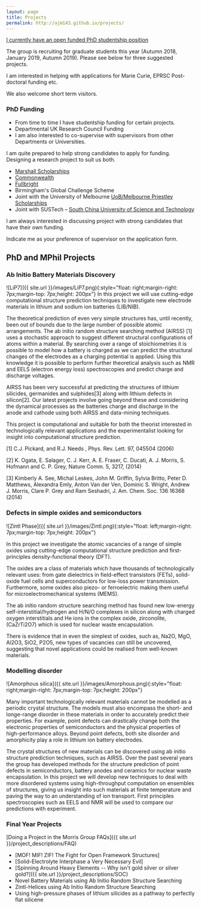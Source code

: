 ```yaml
---
layout: page
title: Projects
permalink: http://ajm143.github.io/projects/
---
```


[I currently have an open funded PhD studentship position](https://wiki.cam.ac.uk/ajmorris/PhD_Position_Autumn_2017)

The group is recruiting for graduate students this year (Autumn 2018, January 2019, Autumn 2019). Please see below for three suggested projects.

I am interested in helping with applications for Marie Curie, EPRSC Post-doctoral funding etc.

We also welcome short term visitors.

### PhD Funding
* From time to time I have studentship funding for certain projects.
* Departmental UK Research Council Funding
* I am also interested to co-supervise with supervisors from other Departments or Universities.

I am quite prepared to help strong candidates to apply for funding. Designing a research project to suit us both.
* [Marshall Scholarships](http://www.marshallscholarship.org)
* [Commonwealth](http://cscuk.dfid.gov.uk/apply/scholarships-developed-cw/)
* [Fullbright](http://www.fulbright.org.uk/going-to-the-uk/postgraduate-student-awards)
* Birmingham's Global Challenge Scheme
* Joint with the University of Melbourne [UoB/Melbourne Priestley Scholarships](https://www.birmingham.ac.uk/postgraduate/pgr/melbourne-joint-phds.aspx)
* Joint with SUSTech – [South China University of Science and Technology](http://www.sustc.edu.cn/en/faculty_56)

I am always interested in discussing project with strong candidates that have their own funding.

Indicate me as your preference of supervisor on the application form.

## PhD and MPhil Projects
### Ab Initio Battery Materials Discovery
![LiP7]({{ site.url }}/images/LiP7.png){:style="float: right;margin-right: 7px;margin-top: 7px;height: 200px"}
In this project we will use cutting-edge computational structure prediction techniques to investigate new electrode materials in lithium and sodium ion batteries (LIB/NIB).

The theoretical prediction of even very simple structures has, until recently, been out of bounds due to the large number of possible atomic arrangements. The ab initio random structure searching method (AIRSS) [1] uses a stochastic approach to suggest different structural configurations of atoms within a material. By searching over a range of stoichiometries it is possible to model how a battery is charged as we can predict the structural changes of the electrodes as a charging potential is applied. Using this knowledge it is possible to perform further theoretical analysis such as NMR and EELS (electron energy loss) spectroscopies and predict charge and discharge voltages.

AIRSS has been very successful at predicting the structures of lithium silicides, germanides and sulphides[3] along with lithium defects in silicon[2]. Our latest projects involve going beyond these and considering the dynamical processes as the batteries charge and discharge in the anode and cathode using both AIRSS and data-mining techniques.

This project is computational and suitable for both the theorist interested in technologically relevant applications and the experimentalist looking for insight into computational structure prediction.

[1] C.J. Pickard, and R.J. Needs , Phys. Rev. Lett. 97, 045504 (2006)

[2] K. Ogata, E. Salager, C. J. Kerr, A. E. Fraser, C. Ducati, A. J. Morris, S. Hofmann and C. P. Grey, Nature Comm. 5, 3217, (2014)

[3] Kimberly A. See, Michal Leskes, John M. Griffin, Sylvia Britto, Peter D. Matthews, Alexandra Emly, Anton Van der Ven, Dominic S. Wright, Andrew J. Morris, Clare P. Grey and Ram Seshadri, J. Am. Chem. Soc. 136 16368 (2014)

### Defects in simple oxides and semiconductors
![Zintl Phase]({{ site.url }}/images/Zintl.png){:style="float: left;margin-right: 7px;margin-top: 7px;height: 200px"}

In this project we investigate the atomic vacancies of a range of simple oxides using cutting-edge computational structure prediction and first-principles density-functional theory (DFT).

The oxides are a class of materials which have thousands of technologically relevant uses: from gate dielectrics in field-effect transistors (FETs), solid-oxide fuel cells and superconductors for low-loss power transmission. Furthermore, some oxides also piezo- or ferroelectric making them useful for microelectromechanical systems (MEMS).

The ab initio random structure searching method has found new low-energy self-interstitial/hydrogen and H/N/O complexes in silicon along with charged oxygen interstitials and He ions in the complex oxide, zirconolite, (CaZrTi2O7) which is used for nuclear waste encapsulation.

There is evidence that in even the simplest of oxides, such as, Na2O, MgO, Al2O3, SiO2, P2O5, new types of vacancies can still be uncovered, suggesting that novel applications could be realised from well-known materials.

### Modelling disorder
![Amorphous silica]({{ site.url }}/images/Amorphous.png){:style="float: right;margin-right: 7px;margin-top: 7px;height: 200px"}

Many important technologically relevant materials cannot be modelled as a periodic crystal structure. The models must also encompass the short- and longe-range disorder in these materials in order to accurately predict their properties. For example, point defects can drastically change both the electronic properties of semiconductors and the physical properties of high-performance alloys. Beyond point defects, both site disorder and amorphicity play a role in lithium ion battery electrodes.

The crystal structures of new materials can be discovered using ab initio structure prediction techniques, such as AIRSS. Over the past several years the group has developed methods for the structure prediction of point defects in semiconductors, battery anodes and ceramics for nuclear waste encapsulation. In this project we will develop new techniques to deal with more disordered systems using high-throughput computation on ensembles of structures, giving us insight into such materials at finite temperature and paving the way to an understanding of ion transport. First principles spectroscopies such as EELS and NMR will be used to compare our predictions with experiment.

### Final Year Projects

[Doing a Project in the Morris Group FAQs]({{ site.url }}/project_descriptions/FAQ)

* [MOF! MIF! ZIF! The Fight for Open Framework Structures]
* [Solid-Electrolyte Interphase a Very Necessary Evil]
* [Spinning Around Heavy Elements -- Why isn't gold silver or silver gold?]({{ site.url }}/project_descriptions/SOC)
* Novel Battery Materials using Ab Initio Random Structure Searching
* Zintl-Helices using Ab Initio Random Structure Searching
* Using high-pressure phases of lithium silicides as a pathway to perfectly flat silicene
